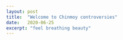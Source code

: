 ```yaml
---
layout: post
title:  "Welcome to Chinmoy controversies"
date:   2020-06-25
excerpt: "feel breathing beauty"
---
```

